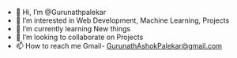 - 👋 Hi, I’m @Gurunathpalekar
- 👀 I’m interested in Web Development, Machine Learning, Projects
- 🌱 I’m currently learning New things
- 💞️ I’m looking to collaborate on Projects
- 📫 How to reach me Gmail- GurunathAshokPalekar@gmail.com

<!---
Gurunathpalekar/Gurunathpalekar is a ✨ special ✨ repository because its `README.md` (this file) appears on your GitHub profile.
You can click the Preview link to take a look at your changes.
--->
